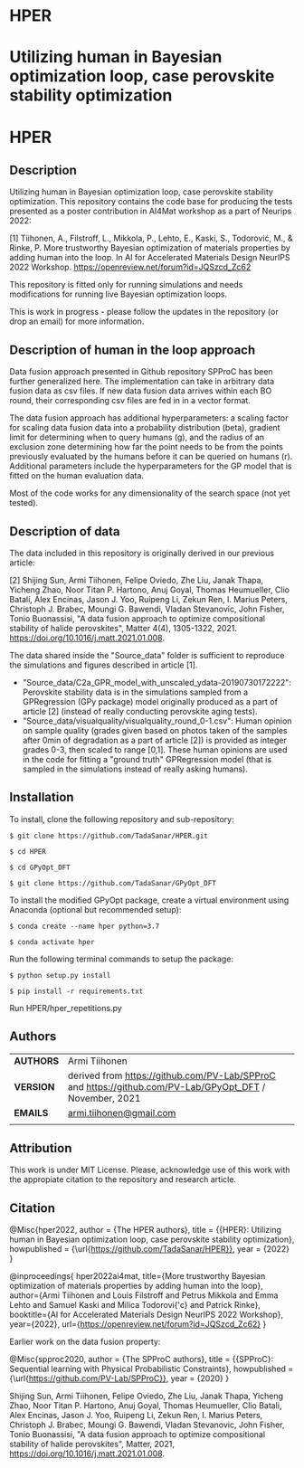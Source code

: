 
# HPER
Utilizing human in Bayesian optimization loop, case perovskite stability optimization
=======

HPER 
===========

## Description

Utilizing human in Bayesian optimization loop, case perovskite stability optimization. This repository contains the code base for producing the tests presented as a poster contribution in AI4Mat workshop as a part of Neurips 2022:

[1] Tiihonen, A., Filstroff, L., Mikkola, P., Lehto, E., Kaski, S., Todorović, M., & Rinke, P. More trustworthy Bayesian optimization of materials properties by adding human into the loop. In AI for Accelerated Materials Design NeurIPS 2022 Workshop. https://openreview.net/forum?id=JQSzcd_Zc62

This repository is fitted only for running simulations and needs modifications for running live Bayesian optimization loops.

This is work in progress - please follow the updates in the repository (or drop an email) for more information.

## Description of human in the loop approach

Data fusion approach presented in Github repository SPProC has been further generalized here. The implementation can take in arbitrary data fusion data as csv files. If new data fusion data arrives within each BO round, their corresponding csv files are fed in in a vector format.

The data fusion approach has additional hyperparameters: a scaling factor for scaling data fusion data into a probability distribution (beta), gradient limit for determining when to query humans (g), and the radius of an exclusion zone determining how far the point needs to be from the points previously evaluated by the humans before it can be queried on humans (r). Additional parameters include the hyperparameters for the GP model that is fitted on the human evaluation data.

Most of the code works for any dimensionality of the search space (not yet tested).

## Description of data

The data included in this repository is originally derived in our previous article:

[2] Shijing Sun, Armi Tiihonen, Felipe Oviedo, Zhe Liu, Janak Thapa, Yicheng Zhao, Noor Titan P. Hartono, Anuj Goyal, Thomas Heumueller, Clio Batali, Alex Encinas, Jason J. Yoo, Ruipeng Li, Zekun Ren, I. Marius Peters, Christoph J. Brabec, Moungi G. Bawendi, Vladan Stevanovic, John Fisher, Tonio Buonassisi, "A data fusion approach to optimize compositional stability of halide perovskites", Matter 4(4), 1305-1322, 2021. https://doi.org/10.1016/j.matt.2021.01.008.

The data shared inside the "Source_data" folder is sufficient to reproduce the simulations and figures described in article [1].
- "Source_data/C2a_GPR_model_with_unscaled_ydata-20190730172222": Perovskite stability data is in the simulations sampled from a GPRegression (GPy package) model originally produced as a part of article [2] (instead of really conducting perovskite aging tests).
- "Source_data/visualquality/visualquality_round_0-1.csv": Human opinion on sample quality (grades given based on photos taken of the samples after 0min of degradation as a part of article [2]) is provided as integer grades 0-3, then scaled to range [0,1]. These human opinions are used in the code for fitting a "ground truth" GPRegression model (that is sampled in the simulations instead of really asking humans).

## Installation
To install, clone the following repository and sub-repository:

`$ git clone https://github.com/TadaSanar/HPER.git`

`$ cd HPER`

`$ cd GPyOpt_DFT`

`$ git clone https://github.com/TadaSanar/GPyOpt_DFT`

To install the modified GPyOpt package, create a virtual environment using Anaconda (optional but recommended setup):

`$ conda create --name hper python=3.7`

`$ conda activate hper`

Run the following terminal commands to setup the package:

`$ python setup.py install`

`$ pip install -r requirements.txt`

Run HPER/hper_repetitions.py

## Authors
||                    |
| ------------- | ------------------------------ |
| **AUTHORS**      | Armi Tiihonen | 
| **VERSION**      | derived from https://github.com/PV-Lab/SPProC and https://github.com/PV-Lab/GPyOpt_DFT / November, 2021     | 
| **EMAILS**      | armi.tiihonen@gmail.com  | 
||                    |

## Attribution
This work is under MIT License. Please, acknowledge use of this work with the appropiate citation to the repository and research article.

## Citation

@Misc{hper2022,
  author =   {The HPER authors},
  title =    {{HPER}: Utilizing human in Bayesian optimization loop, case perovskite stability optimization},
  howpublished = {\url{https://github.com/TadaSanar/HPER}},
  year = {2022}
}

@inproceedings{
hper2022ai4mat,
title={More trustworthy Bayesian optimization of materials properties by adding human into the loop},
author={Armi Tiihonen and Louis Filstroff and Petrus Mikkola and Emma Lehto and Samuel Kaski and Milica Todorovi{\'c} and Patrick Rinke},
booktitle={AI for Accelerated Materials Design NeurIPS 2022 Workshop},
year={2022},
url={https://openreview.net/forum?id=JQSzcd_Zc62}
}

Earlier work on the data fusion property:

@Misc{spproc2020,
  author =   {The SPProC authors},
  title =    {{SPProC}: Sequential learning with Physical Probabilistic Constraints},
  howpublished = {\url{https://github.com/PV-Lab/SPProC}},
  year = {2020}
}

Shijing Sun, Armi Tiihonen, Felipe Oviedo, Zhe Liu, Janak Thapa, Yicheng Zhao, Noor Titan P. Hartono, Anuj Goyal, Thomas Heumueller, Clio Batali, Alex Encinas, Jason J. Yoo, Ruipeng Li, Zekun Ren, I. Marius Peters, Christoph J. Brabec, Moungi G. Bawendi, Vladan Stevanovic, John Fisher, Tonio Buonassisi, "A data fusion approach to optimize compositional stability of halide perovskites", Matter, 2021, https://doi.org/10.1016/j.matt.2021.01.008.